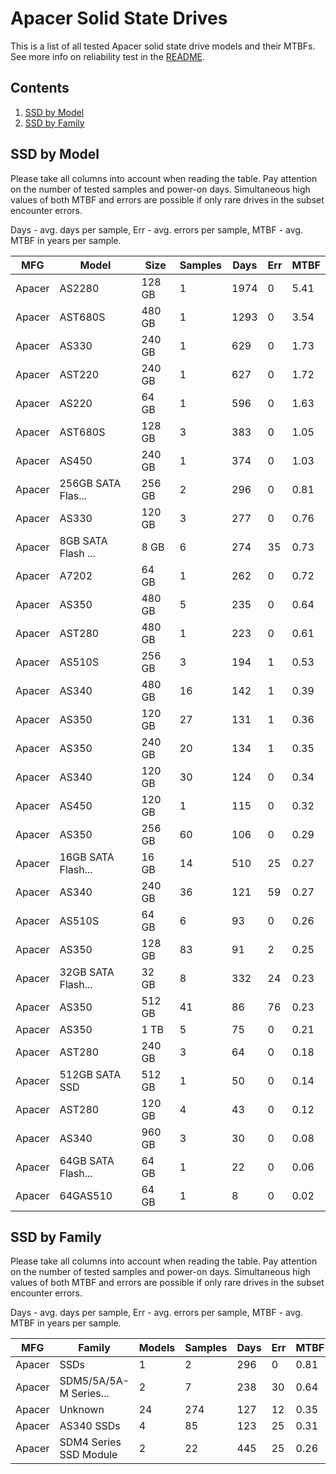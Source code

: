 Apacer Solid State Drives
=========================

This is a list of all tested Apacer solid state drive models and their MTBFs. See
more info on reliability test in the [README](https://github.com/linuxhw/SMART).

Contents
--------

1. [ SSD by Model  ](#ssd-by-model)
2. [ SSD by Family ](#ssd-by-family)

SSD by Model
------------

Please take all columns into account when reading the table. Pay attention on the
number of tested samples and power-on days. Simultaneous high values of both MTBF
and errors are possible if only rare drives in the subset encounter errors.

Days - avg. days per sample,
Err  - avg. errors per sample,
MTBF - avg. MTBF in years per sample.

| MFG       | Model              | Size   | Samples | Days  | Err   | MTBF |
|-----------|--------------------|--------|---------|-------|-------|------|
| Apacer    | AS2280             | 128 GB | 1       | 1974  | 0     | 5.41   |
| Apacer    | AST680S            | 480 GB | 1       | 1293  | 0     | 3.54   |
| Apacer    | AS330              | 240 GB | 1       | 629   | 0     | 1.73   |
| Apacer    | AST220             | 240 GB | 1       | 627   | 0     | 1.72   |
| Apacer    | AS220              | 64 GB  | 1       | 596   | 0     | 1.63   |
| Apacer    | AST680S            | 128 GB | 3       | 383   | 0     | 1.05   |
| Apacer    | AS450              | 240 GB | 1       | 374   | 0     | 1.03   |
| Apacer    | 256GB SATA Flas... | 256 GB | 2       | 296   | 0     | 0.81   |
| Apacer    | AS330              | 120 GB | 3       | 277   | 0     | 0.76   |
| Apacer    | 8GB SATA Flash ... | 8 GB   | 6       | 274   | 35    | 0.73   |
| Apacer    | A7202              | 64 GB  | 1       | 262   | 0     | 0.72   |
| Apacer    | AS350              | 480 GB | 5       | 235   | 0     | 0.64   |
| Apacer    | AST280             | 480 GB | 1       | 223   | 0     | 0.61   |
| Apacer    | AS510S             | 256 GB | 3       | 194   | 1     | 0.53   |
| Apacer    | AS340              | 480 GB | 16      | 142   | 1     | 0.39   |
| Apacer    | AS350              | 120 GB | 27      | 131   | 1     | 0.36   |
| Apacer    | AS350              | 240 GB | 20      | 134   | 1     | 0.35   |
| Apacer    | AS340              | 120 GB | 30      | 124   | 0     | 0.34   |
| Apacer    | AS450              | 120 GB | 1       | 115   | 0     | 0.32   |
| Apacer    | AS350              | 256 GB | 60      | 106   | 0     | 0.29   |
| Apacer    | 16GB SATA Flash... | 16 GB  | 14      | 510   | 25    | 0.27   |
| Apacer    | AS340              | 240 GB | 36      | 121   | 59    | 0.27   |
| Apacer    | AS510S             | 64 GB  | 6       | 93    | 0     | 0.26   |
| Apacer    | AS350              | 128 GB | 83      | 91    | 2     | 0.25   |
| Apacer    | 32GB SATA Flash... | 32 GB  | 8       | 332   | 24    | 0.23   |
| Apacer    | AS350              | 512 GB | 41      | 86    | 76    | 0.23   |
| Apacer    | AS350              | 1 TB   | 5       | 75    | 0     | 0.21   |
| Apacer    | AST280             | 240 GB | 3       | 64    | 0     | 0.18   |
| Apacer    | 512GB SATA SSD     | 512 GB | 1       | 50    | 0     | 0.14   |
| Apacer    | AST280             | 120 GB | 4       | 43    | 0     | 0.12   |
| Apacer    | AS340              | 960 GB | 3       | 30    | 0     | 0.08   |
| Apacer    | 64GB SATA Flash... | 64 GB  | 1       | 22    | 0     | 0.06   |
| Apacer    | 64GAS510           | 64 GB  | 1       | 8     | 0     | 0.02   |

SSD by Family
-------------

Please take all columns into account when reading the table. Pay attention on the
number of tested samples and power-on days. Simultaneous high values of both MTBF
and errors are possible if only rare drives in the subset encounter errors.

Days - avg. days per sample,
Err  - avg. errors per sample,
MTBF - avg. MTBF in years per sample.

| MFG       | Family                 | Models | Samples | Days  | Err   | MTBF |
|-----------|------------------------|--------|---------|-------|-------|------|
| Apacer    | SSDs                   | 1      | 2       | 296   | 0     | 0.81   |
| Apacer    | SDM5/5A/5A-M Series... | 2      | 7       | 238   | 30    | 0.64   |
| Apacer    | Unknown                | 24     | 274     | 127   | 12    | 0.35   |
| Apacer    | AS340 SSDs             | 4      | 85      | 123   | 25    | 0.31   |
| Apacer    | SDM4 Series SSD Module | 2      | 22      | 445   | 25    | 0.26   |
